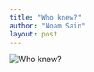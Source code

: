 ```yaml
---
title: "Who knew?"
author: "Noam Sain"
layout: post
---
```


![Who knew?](https://3.bp.blogspot.com/_8aN4krk1nsk/TG_ALCrFsVI/AAAAAAAAAb4/AgnA4jQr5c0/s1600/20100312.jpg "Who knew?")
